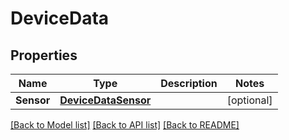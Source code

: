 # DeviceData

## Properties
Name | Type | Description | Notes
------------ | ------------- | ------------- | -------------
**Sensor** | [**DeviceDataSensor**](DeviceData_sensor.md) |  | [optional] 

[[Back to Model list]](../README.md#documentation-for-models) [[Back to API list]](../README.md#documentation-for-api-endpoints) [[Back to README]](../README.md)


